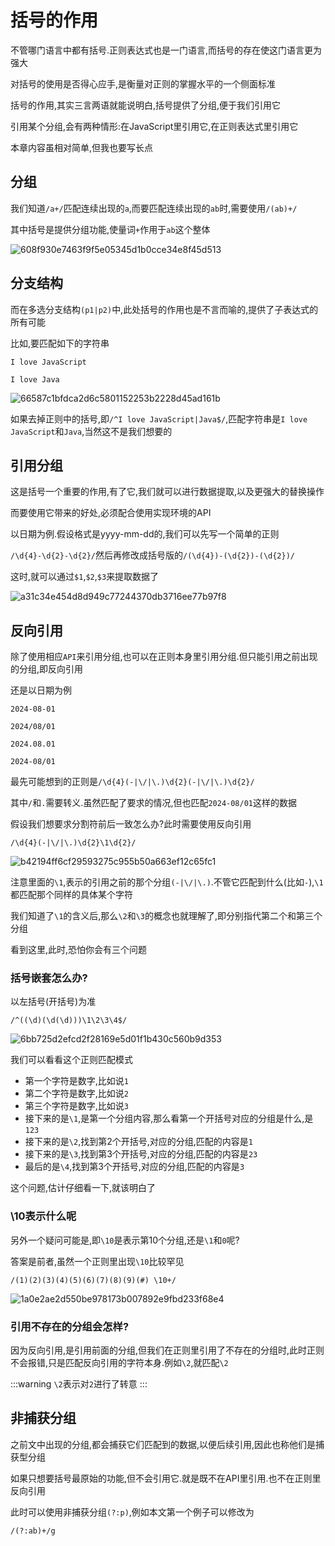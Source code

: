 # 括号的作用

不管哪门语言中都有括号.正则表达式也是一门语言,而括号的存在使这门语言更为强大

对括号的使用是否得心应手,是衡量对正则的掌握水平的一个侧面标准

括号的作用,其实三言两语就能说明白,括号提供了分组,便于我们引用它

引用某个分组,会有两种情形:在JavaScript里引用它,在正则表达式里引用它

本章内容虽相对简单,但我也要写长点

## 分组

我们知道`/a+/`匹配连续出现的`a`,而要匹配连续出现的`ab`时,需要使用`/(ab)+/`

其中括号是提供分组功能,使量词`+`作用于`ab`这个整体

![608f930e7463f9f5e05345d1b0cce34e8f45d513](Assets/608f930e7463f9f5e05345d1b0cce34e8f45d513.png)

## 分支结构

而在多选分支结构`(p1|p2)`中,此处括号的作用也是不言而喻的,提供了子表达式的所有可能

比如,要匹配如下的字符串

`I love JavaScript`

`I love Java`

![66587c1bfdca2d6c5801152253b2228d45ad161b](Assets/66587c1bfdca2d6c5801152253b2228d45ad161b.png)

如果去掉正则中的括号,即`/^I love JavaScript|Java$/`,匹配字符串是`I love JavaScript`和`Java`,当然这不是我们想要的

## 引用分组

这是括号一个重要的作用,有了它,我们就可以进行数据提取,以及更强大的替换操作

而要使用它带来的好处,必须配合使用实现环境的API

以日期为例.假设格式是yyyy-mm-dd的,我们可以先写一个简单的正则

`/\d{4}-\d{2}-\d{2}/`然后再修改成括号版的`/(\d{4})-(\d{2})-(\d{2})/`

这时,就可以通过`$1`,`$2`,`$3`来提取数据了

![a31c34e454d8d949c77244370db3716ee77b97f8](Assets/a31c34e454d8d949c77244370db3716ee77b97f8.png)

## 反向引用

除了使用相应`API`来引用分组,也可以在正则本身里引用分组.但只能引用之前出现的分组,即反向引用

还是以日期为例

`2024-08-01`

`2024/08/01`

`2024.08.01`

`2024-08/01`

最先可能想到的正则是`/\d{4}(-|\/|\.)\d{2}(-|\/|\.)\d{2}/`

其中`/`和`.`需要转义.虽然匹配了要求的情况,但也匹配`2024-08/01`这样的数据

假设我们想要求分割符前后一致怎么办?此时需要使用反向引用

`/\d{4}(-|\/|\.)\d{2}\1\d{2}/`

![b42194ff6cf29593275c955b50a663ef12c65fc1](Assets/b42194ff6cf29593275c955b50a663ef12c65fc1.png)

注意里面的`\1`,表示的引用之前的那个分组`(-|\/|\.)`.不管它匹配到什么(比如`-`),`\1`都匹配那个同样的具体某个字符

我们知道了`\1`的含义后,那么`\2`和`\3`的概念也就理解了,即分别指代第二个和第三个分组

看到这里,此时,恐怕你会有三个问题

### 括号嵌套怎么办?

以左括号(开括号)为准

`/^((\d)(\d(\d)))\1\2\3\4$/`

![6bb725d2efcd2f28169e5d01f1b430c560b9d353](Assets/6bb725d2efcd2f28169e5d01f1b430c560b9d353.png)

我们可以看看这个正则匹配模式

* 第一个字符是数字,比如说`1`
* 第二个字符是数字,比如说`2`
* 第三个字符是数字,比如说`3`
* 接下来的是`\1`,是第一个分组内容,那么看第一个开括号对应的分组是什么,是`123`
* 接下来的是`\2`,找到第2个开括号,对应的分组,匹配的内容是`1`
* 接下来的是`\3`,找到第3个开括号,对应的分组,匹配的内容是`23`
* 最后的是`\4`,找到第3个开括号,对应的分组,匹配的内容是`3`

这个问题,估计仔细看一下,就该明白了

### \10表示什么呢

另外一个疑问可能是,即`\10`是表示第10个分组,还是`\1`和`0`呢?

答案是前者,虽然一个正则里出现`\10`比较罕见

`/(1)(2)(3)(4)(5)(6)(7)(8)(9)(#) \10+/`

![1a0e2ae2d550be978173b007892e9fbd233f68e4](Assets/1a0e2ae2d550be978173b007892e9fbd233f68e4.png)

### 引用不存在的分组会怎样?

因为反向引用,是引用前面的分组,但我们在正则里引用了不存在的分组时,此时正则不会报错,只是匹配反向引用的字符本身.例如`\2`,就匹配`\2`

:::warning
`\2`表示对`2`进行了转意
:::

## 非捕获分组

之前文中出现的分组,都会捕获它们匹配到的数据,以便后续引用,因此也称他们是捕获型分组

如果只想要括号最原始的功能,但不会引用它.就是既不在API里引用.也不在正则里反向引用

此时可以使用非捕获分组`(?:p)`,例如本文第一个例子可以修改为

`/(?:ab)+/g`
